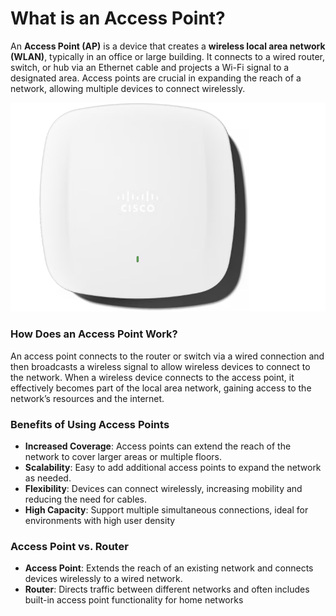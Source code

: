 # **What is an Access Point?**

An **Access Point (AP)** is a device that creates a **wireless local area network (WLAN)**, typically in an office or large building. It connects to a wired router, switch, or hub via an Ethernet cable and projects a Wi-Fi signal to a designated area. Access points are crucial in expanding the reach of a network, allowing multiple devices to connect wirelessly.

![](img/accesspoint.png)
### **How Does an Access Point Work?**

An access point connects to the router or switch via a wired connection and then broadcasts a wireless signal to allow wireless devices to connect to the network. When a wireless device connects to the access point, it effectively becomes part of the local area network, gaining access to the network’s resources and the internet.

### **Benefits of Using Access Points**

- **Increased Coverage**: Access points can extend the reach of the network to cover larger areas or multiple floors.
- **Scalability**: Easy to add additional access points to expand the network as needed.
- **Flexibility**: Devices can connect wirelessly, increasing mobility and reducing the need for cables.
- **High Capacity**: Support multiple simultaneous connections, ideal for environments with high user density
### **Access Point vs. Router**

- **Access Point**: Extends the reach of an existing network and connects devices wirelessly to a wired network.
- **Router**: Directs traffic between different networks and often includes built-in access point functionality for home networks